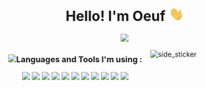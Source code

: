 
<h1 align="center">Hello! I'm Oeuf  <img src="https://raw.githubusercontent.com/ABSphreak/ABSphreak/master/gifs/Hi.gif" width="30px"></h1>


<p align="center"><a href="https://github.com/DenverCoder1/readme-typing-svg"><img src="https://readme-typing-svg.demolab.com/?lines=Front-end%20web%20and%20app%20developer;Experienced%20UI%2FUX%20Designer;looking +for+new+opportunities;&font=Fira%20Code&center=true&width=440&height=45&color=f75c7e&vCenter=true&size=22&pause=1000"></a></p>


<img align="right" width=200px height=200px alt="side_sticker" src="https://media.giphy.com/media/TEnXkcsHrP4YedChhA/giphy.gif" />






<h3 align="center"><img src="https://media.giphy.com/media/VgCDAzcKvsR6OM0uWg/giphy.gif" width="50">Languages and Tools I'm using :</h3>
<p align="center"><img src="https://user-images.githubusercontent.com/93136950/191763645-1afa97a9-29e0-4385-80f8-2208fe8ba21b.png" style="height: 4rem"/>
<img src="https://cdn.jsdelivr.net/gh/devicons/devicon/icons/nodejs/nodejs-original-wordmark.svg" style="height:4rem; background-color:white"/>
<img src="https://user-images.githubusercontent.com/93136950/180482244-addddf2b-a96e-49f7-822b-cfa38ebb9e0e.png" style="height: 4rem"/>
<img src="https://cdn.jsdelivr.net/gh/devicons/devicon/icons/html5/html5-original-wordmark.svg" style="height: 4rem"/>
<img src="https://cdn.jsdelivr.net/gh/devicons/devicon/icons/css3/css3-original-wordmark.svg" style="height: 4rem"/>
<img src="https://cdn.jsdelivr.net/gh/devicons/devicon/icons/javascript/javascript-plain.svg" style="height: 4rem"/>
<img src="https://skorpil.cz/sites/default/files/2022-01/1200px-Bash_Logo_Colored.svg_.png" style="height: 4rem"/>
<img src="https://cdn.jsdelivr.net/gh/devicons/devicon/icons/bootstrap/bootstrap-plain-wordmark.svg"  style="height: 4rem"/>
<img src="https://cdn.jsdelivr.net/gh/devicons/devicon/icons/npm/npm-original-wordmark.svg" style="height: 4rem"/>
<img src="https://cdn.jsdelivr.net/gh/devicons/devicon/icons/git/git-plain.svg" style="height: 4rem"/>
<img src="https://cdn.jsdelivr.net/gh/devicons/devicon/icons/python/python-original.svg"  style="height: 4rem"/>
</p>


